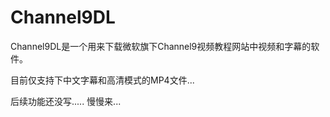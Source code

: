 # Channel9DL


Channel9DL是一个用来下载微软旗下Channel9视频教程网站中视频和字幕的软件。

目前仅支持下中文字幕和高清模式的MP4文件...

后续功能还没写.....
慢慢来...
